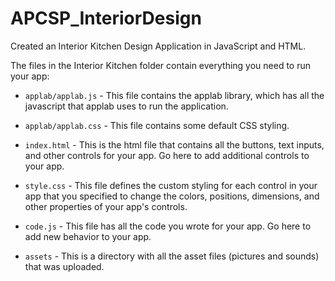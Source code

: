 # APCSP_InteriorDesign
Created an Interior Kitchen Design Application in JavaScript and HTML.

The files in the Interior Kitchen folder contain everything you need to run your app:

* `applab/applab.js` - This file contains the applab library, which has all the
  javascript that applab uses to run the application.

* `applab/applab.css` - This file contains some default CSS styling.

* `index.html` - This is the html file that contains all the buttons, text inputs, and other controls for your app. Go here to add additional controls to your app.

* `style.css` - This file defines the custom styling for each control in your
  app that you specified to change the colors, positions, dimensions, and other properties of your app's controls.

* `code.js` - This file has all the code you wrote for your app. Go here to add
  new behavior to your app.

* `assets` - This is a directory with all the asset files (pictures and sounds)
  that was uploaded.